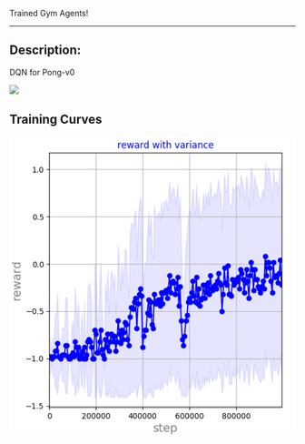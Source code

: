 Trained Gym Agents!

------

## Description:

DQN for Pong-v0

![](./images/test.gif)

## Training Curves
![](./images/training_curves.png)
